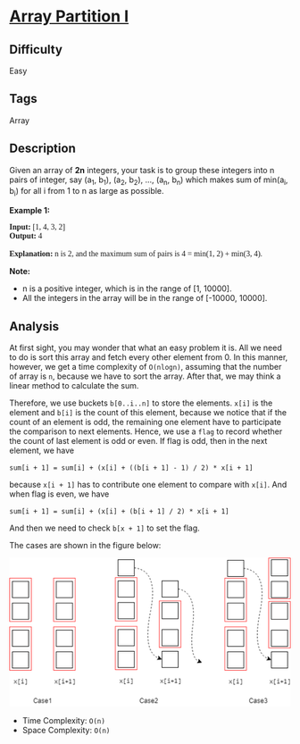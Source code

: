 # [Array Partition I](https://leetcode.com/problems/array-partition-i/)

## Difficulty

Easy

## Tags

Array

## Description

Given an array of **2n** integers, your task is to group these integers into n pairs of integer, say (a<sub>1</sub>, b<sub>1</sub>), (a<sub>2</sub>, b<sub>2</sub>), ..., (a<sub>n</sub>, b<sub>n</sub>) which makes sum of min(a<sub>i</sub>, b<sub>i</sub>) for all i from 1 to n as large as possible.

**Example 1:**

<pre style="font-family: consolas">
<b>Input:</b> [1, 4, 3, 2]
<b>Output:</b> 4

<b>Explanation:</b> n is 2, and the maximum sum of pairs is 4 = min(1, 2) + min(3, 4).
</pre>

**Note:**
- n is a positive integer, which is in the range of [1, 10000].
- All the integers in the array will be in the range of [-10000, 10000].

## Analysis

At first sight, you may wonder that what an easy problem it is. All we need to do is sort this array and fetch every other element from 0. In this manner, however, we get a time complexity of `O(nlogn)`, assuming that the number of array is `n`, because we have to sort the array. After that, we may think a linear method to calculate the sum.

Therefore, we use buckets `b[0..i..n]` to store the elements. `x[i]` is the element and `b[i]` is the count of this element, because we notice that if the count of an element is odd, the remaining one element have to participate the comparison to next elements. Hence, we use a `flag` to record whether the count of last element is odd or even. If flag is odd, then in the next element, we have
```
sum[i + 1] = sum[i] + (x[i] + ((b[i + 1] - 1) / 2) * x[i + 1]
```
because `x[i + 1]` has to contribute one element to compare with `x[i]`. And when flag is even, we have
```
sum[i + 1] = sum[i] + (x[i] + (b[i + 1] / 2) * x[i + 1]
```
And then we need to check `b[x + 1]` to set the flag.

The cases are shown in the figure below:

![cases](../../../solutions/figs/algo_561_1.png)

- Time Complexity: `O(n)`
- Space Complexity: `O(n)`
